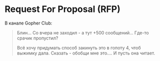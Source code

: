 # Request For Proposal (RFP)

В канале Gopher Club:

> Блин... Со вчера не заходил - а тут +500 сообщений...
> Где-то срачик пропустил?
>
> Всё хочу придумать способ закинуть это в гопоту 4, чтоб выжимку дала. Сказать - обобщи мне это.... И пусть она читает.
